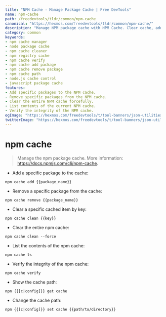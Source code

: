```yaml
---
title: "NPM Cache - Manage Package Cache | Free DevTools"
name: npm-cache
path: /freedevtools/tldr/common/npm-cache
canonical: "https://hexmos.com/freedevtools/tldr/common/npm-cache/"
description: "Manage NPM package cache with NPM Cache. Clear cache, add/remove packages, and verify integrity with ease. Free online tool, no registration required."
category: common
keywords:
- npm cache manager
- node package cache
- npm cache cleaner
- npm registry cache
- npm cache verify
- npm cache add package
- npm cache remove package
- npm cache path
- node.js cache control
- javascript package cache
features:
- Add specific packages to the NPM cache.
- Remove specific packages from the NPM cache.
- Clear the entire NPM cache forcefully.
- List contents of the current NPM cache.
- Verify the integrity of the NPM cache.
ogImage: "https://hexmos.com/freedevtools/t/tool-banners/json-utilities-banner.png"
twitterImage: "https://hexmos.com/freedevtools/t/tool-banners/json-utilities-banner.png"
---
```


# npm cache

> Manage the npm package cache.
> More information: <https://docs.npmjs.com/cli/npm-cache>.

- Add a specific package to the cache:

`npm cache add {{package_name}}`

- Remove a specific package from the cache:

`npm cache remove {{package_name}}`

- Clear a specific cached item by key:

`npm cache clean {{key}}`

- Clear the entire npm cache:

`npm cache clean --force`

- List the contents of the npm cache:

`npm cache ls`

- Verify the integrity of the npm cache:

`npm cache verify`

- Show the cache path:

`npm {{[c|config]}} get cache`

- Change the cache path:

`npm {{[c|config]}} set cache {{path/to/directory}}`
